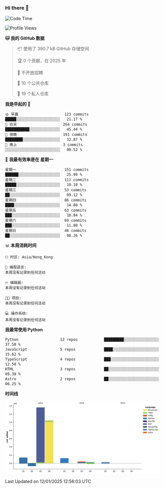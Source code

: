 ### Hi there 👋

<!--
**Mrzqd/Mrzqd** is a ✨ _special_ ✨ repository because its `README.md` (this file) appears on your GitHub profile.

Here are some ideas to get you started:

- 🔭 I’m currently working on ...
- 🌱 I’m currently learning ...
- 👯 I’m looking to collaborate on ...
- 🤔 I’m looking for help with ...
- 💬 Ask me about ...
- 📫 How to reach me: ...
- 😄 Pronouns: ...
- ⚡ Fun fact: ...
-->
<!--START_SECTION:waka-->
![Code Time](http://img.shields.io/badge/Code%20Time-260%20hrs%2011%20mins-blue)

![Profile Views](http://img.shields.io/badge/%E4%B8%AA%E4%BA%BA%E8%B5%84%E6%96%99%E8%A7%82%E7%9C%8B%E6%AC%A1%E6%95%B0-1-blue)

**🐱 我的 GitHub 数据** 

> 📦  使用了 390.7 kB GitHub 存储空间 
 > 
> 🏆 0 个贡献，在 2025 年
 > 
> 🚫 不开放招聘
 > 
> 📜 10 个公共仓库 
 > 
> 🔑 19 个私人仓库 
 > 
**我是早起的 🐤** 

```text
🌞 早晨                     123 commits         █████░░░░░░░░░░░░░░░░░░░░   21.17 % 
🌆 白天                     264 commits         ███████████░░░░░░░░░░░░░░   45.44 % 
🌃 傍晚                     191 commits         ████████░░░░░░░░░░░░░░░░░   32.87 % 
🌙 晚上                     3 commits           ░░░░░░░░░░░░░░░░░░░░░░░░░   00.52 % 
```
📅 **我最有效率是在 星期一** 

```text
星期一                      151 commits         ██████░░░░░░░░░░░░░░░░░░░   25.99 % 
星期二                      111 commits         █████░░░░░░░░░░░░░░░░░░░░   19.10 % 
星期三                      53 commits          ██░░░░░░░░░░░░░░░░░░░░░░░   09.12 % 
星期四                      86 commits          ████░░░░░░░░░░░░░░░░░░░░░   14.80 % 
星期五                      63 commits          ███░░░░░░░░░░░░░░░░░░░░░░   10.84 % 
星期六                      69 commits          ███░░░░░░░░░░░░░░░░░░░░░░   11.88 % 
星期日                      48 commits          ██░░░░░░░░░░░░░░░░░░░░░░░   08.26 % 
```


📊 **本周消耗时间** 

```text
🕑︎ 时区: Asia/Hong_Kong

💬 编程语言: 
本周没有记录到任何活动

🔥 编辑器: 
本周没有记录到任何活动

🐱‍💻 项目: 
本周没有记录到任何活动

💻 操作系统: 
本周没有记录到任何活动
```

**我最常使用 Python** 

```text
Python                   12 repos            █████████░░░░░░░░░░░░░░░░   37.50 % 
JavaScript               5 repos             ████░░░░░░░░░░░░░░░░░░░░░   15.62 % 
TypeScript               4 repos             ███░░░░░░░░░░░░░░░░░░░░░░   12.50 % 
HTML                     3 repos             ██░░░░░░░░░░░░░░░░░░░░░░░   09.38 % 
Astro                    2 repos             ██░░░░░░░░░░░░░░░░░░░░░░░   06.25 % 
```



**时间线**

![Lines of Code chart](https://raw.githubusercontent.com/Mrzqd/Mrzqd/main/assets/bar_graph.png)


 Last Updated on 12/01/2025 12:56:03 UTC
<!--END_SECTION:waka-->
